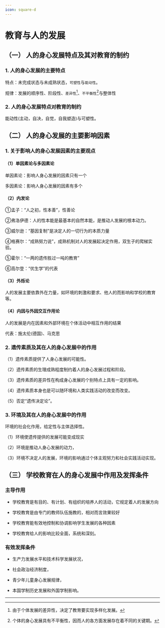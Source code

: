 ```yaml
---
icon: square-d
---
```




# 教育与人的发展



## （一） 人的身心发展特点及其对教育的制约



### 1. 人的身心发展的主要特点



特点：未完成状态与未成熟状态，`可塑性`与`能动性`。



规律：发展的顺序性、阶段性、`差异性`[^1]、`不平衡性`[^2]与整体性



### 2. 人的身心发展特点对教育的制约



能动性(主动，自决，自觉，自我塑造)与可塑性。



## （二） 人的身心发展的主要影响因素



### 1. 关于影响人的身心发展因素的主要观点



#### （1）单因素论与多因素论



单因素论：影响人身心发展的因素只有一个



多因素论：影响人身心发展的因素有多个



#### （2）内发论



①孟子：“人之初，性本善”，性善论



②弗洛伊德：人的性本能是最基本的自然本能，是推动人发展的根本动力。



③威尔逊：“基因复制”是决定人的一切行为的本质力量



④格赛尔：“成熟努力说”，成熟机制对人的发展起决定作用，双生子的爬梯实验。



⑤霍尔：“一两的遗传胜过一吨的教育”



⑥高尔登：“优生学”的代表



#### （3）外烁论



人的发展主要依靠外在力量，如环境的刺激和要求、他人的而影响和学校的教育等。



#### （4）内因与外因交互作用论



人的发展是内在因素和外部环境在个体活动中相互作用的结果



代表：施太伦(德国)、马克思



### 2. 遗传素质及其在人的身心发展中的作用



（1）遗传素质提供了人身心发展的可能性。



（2）遗传素质的生理成熟程度制约着人的身心发展过程和阶段。



（3）遗传素质的差异性在构成身心发展的个别特点上具有一定的影响。



（4）遗传素质本身也是可以随环境和人类实践活动的改变而改变。



（5）否定“遗传决定论”。



### 3. 环境及其在人的身心发展中的作用



环境的社会化作用，给定性与主体选择性。



（1）环境使遗传提供的发展可能变成现实



（2）环境是推动人身心发展的动力，



（3）环境不决定人的发展，环境的影响通过个体主观努力和社会实践活动实现。



## （三） 学校教育在人的身心发展中作用及发挥条件



### 主导作用



- 学校教育是有目的、有计划、有组织的培养人的活动，它规定着人的发展方向

- 学校教育是由专门的教师队伍施教的，相对而言效果较好

- 学校教育能有效地控制和协调影响学生发展的各种因素

- 学校教育给人的影响比较全面，系统和深刻。



### 有效发挥条件



- 生产力发展水平和技术科学发展状况，

- 社会政治经济制度，

- 青少年儿童身心发展规律，

- 本国学制历史发展和外国学制影响。

------



[^1]:由于个体发展的差异性，决定了教育要实现多样化发展。
[^2]:个体的身心发展具有不平衡性，因而人的各方面发展存在着不同的关键期。
